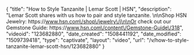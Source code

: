 {
    "title": "How to Style Tanzanite | Lemar Scott | HSN",
    "description": "Lemar Scott shares with us how to pair and style tanzanite. \n\nShop HSN Jewelry: https:\/\/www.hsn.com\/shop\/jewelry\/j\n\nOr check out our Gemstone Guide: https:\/\/www.hsn.com\/content\/Gemstone-Guide\/318",
    "videoid": "123682880",
    "date_created": "1508441192",
    "date_modified": "1509739418",
    "type": "captivate",
    "layout": "video",
    "url": "\/v\/how-to-style-tanzanite-lemar-scott-hsn\/123682880"
}